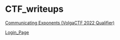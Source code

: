 # CTF_writeups

[Communicating Exponents (VolgaCTF 2022 Qualifier)](https://github.com/5HM3L/CTF_writeups/blob/main/VolgaCTF_2022_Qualifier.md)

[Login_Page](Login_Page.md)
